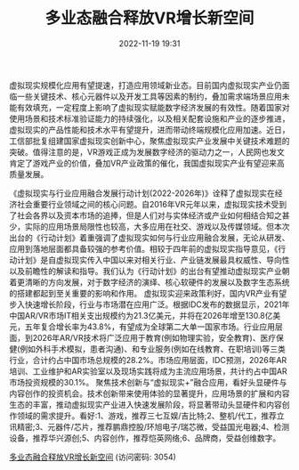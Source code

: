 ﻿---
title: 多业态融合释放VR增长新空间
date: 2022-11-19 19:31
tags:
- 数字经济主题
updated: 1970-01-01 08:00:00
---

虚拟现实规模化应用有望提速，打造应用领域新业态。目前国内虚拟现实产业仍面临一些关键技术、核心元器件以及开发工具等因素的制约，叠加需求端场景应用未能有效填充，一定程度上影响了虚拟现实赋能数字经济发展的有效性。随着国家对使用场景和技术标准验证能力的持续强化，以及相关配套设施和产业的逐步推进，虚拟现实的产品性能和技术水平有望提升，进而带动终端规模化应用加速。近日，工信部批复组建国家虚拟现实创新中心，聚焦虚拟现实产业发展中关键技术难题的突破。值得注意的是，VR游戏正成为发展数字经济的驱动力之一，人民网也发文肯定了游戏产业的价值，叠加VR产业政策的催化，我国虚拟现实产业有望迎来高质量发展。
<!-- more -->
《虚拟现实与行业应用融合发展行动计划(2022-2026年)》诠释了虚拟现实在经济社会重要行业领域之间的核心问题。自2016年VR元年以来，虚拟现实技术受到了社会各界以及资本市场的追捧，但是人们对与实体经济或产业如何相结合知之甚少，实际的应用场景局限性也较高，大多应用在社交、游戏以及传媒领域。但本次出台的《行动计划》着重强调了虚拟现实如何与行业应用融合发展，无论从研发、应用到落地层面都具备较强的参考价值。相较于四年前的虚拟现实指导意见，《行动计划》是自虚拟现实传入中国以来对相关行业、产业链发展最具权威性、导向性以及前瞻性的解读和指导。我们认为《行动计划》的出台有望推动虚拟现实产业朝着更清晰的方向发展，对于数字经济的演绎、核心软硬件的发展以及数字生态系统的搭建都起到至关重要的影响和作用。
虚拟现实迎来政策利好，国内VR产业有望步入快速增长阶段，行业与市场潜在应用广泛。根据IDC发布的数据显示，2021年中国AR/VR市场IT相关支出规模约为21.3亿美元，并将在2026年增至130.8亿美元，五年复合增长率为43.8%，有望成为全球第二大单一国家市场。行业应用层面，到2026年AR/VR技术将广泛应用于教育(例如物理实验，安全教育)、医疗保健(例如外科手术模拟，患者沟通)、和专业服务(例如在线教育、在职培训)等三类行业，合计约占中国市场总规模的28.2%。市场应用层面，IDC预测，2026年AR培训、工业维护和AR实验室以及现场实践将成为主流应用场景，共计约占中国AR市场投资规模的30.1%。
聚焦技术创新与“虚拟现实+”融合应用，看好头显硬件与内容创作的投资机会。技术创新带来使用体验的显著提升，应用场景的扩展和内容生态的丰富，推动虚拟现实产业进入快速发展阶段，将显著带动头显硬件和内容创作领域的需求提升。看好:1、游戏，推荐三七互娱/吉比特;2、整机/代工，推荐立讯精密;3、元器件/芯片，推荐鹏鼎控股/环旭电子/瑞芯微，受益国光电器;4、检测设备，推荐华兴源创;5、内容创作，推荐恺英网络;6、品牌商，受益创维数字。

[多业态融合释放VR增长新空间](https://url12.ctfile.com/f/3948612-727981009-c39348?p=3054)
(访问密码: 3054)
